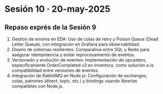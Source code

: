 # Sesión 10 · 20-may-2025  
## Repaso exprés de la Sesión 9

1.	Gestión de errores en EDA: Uso de colas de retry y Poison Queue (Dead Letter Queue), con integración en Grafana para observabilidad.
2.	Diseño de sistemas resilientes: Comparativa entre SQL y Redis para asegurar idempotencia y evitar reprocesamiento de eventos.
3.	Versionado y evolución de eventos: Implementación de upcasters, específicamente OrderCompleted v3 en Inventory, como solución a la compatibilidad entre versiones de eventos.
4.	Integración de RabbitMQ en Node.js: Configuración de exchanges, colas, patrones (direct, topic, etc.) y bindings usando librerías compatibles con Node.js.